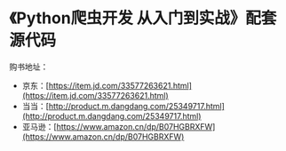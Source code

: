 # 《Python爬虫开发 从入门到实战》配套源代码

购书地址：

* 京东：[https://item.jd.com/33577263621.html](https://item.jd.com/33577263621.html)
* 当当：[http://product.m.dangdang.com/25349717.html](http://product.m.dangdang.com/25349717.html)
* 亚马逊：[https://www.amazon.cn/dp/B07HGBRXFW](https://www.amazon.cn/dp/B07HGBRXFW)

